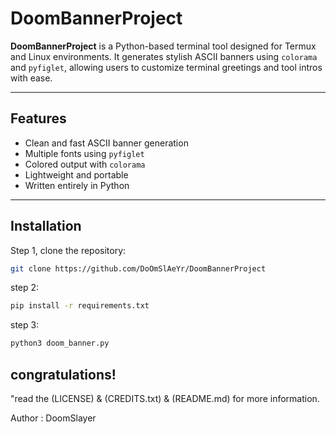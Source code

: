 # DoomBannerProject

**DoomBannerProject** is a Python-based terminal tool designed for Termux and Linux environments. It generates stylish ASCII banners using `colorama` and `pyfiglet`, allowing users to customize terminal greetings and tool intros with ease.

---

## Features

- Clean and fast ASCII banner generation
- Multiple fonts using `pyfiglet`
- Colored output with `colorama`
- Lightweight and portable
- Written entirely in Python

---

## Installation

Step 1, clone the repository:
```bash
git clone https://github.com/DoOmSlAeYr/DoomBannerProject
```
step 2:
```bash
pip install -r requirements.txt
```
step 3:
```bash
python3 doom_banner.py
```
## congratulations!

"read the (LICENSE) & (CREDITS.txt) & (README.md)
for more information.

Author : DoomSlayer




